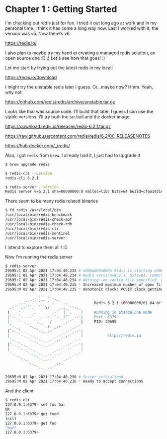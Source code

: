 # Chapter 1 : Getting Started

I'm checking out redis just for fun. I tried it out long ago at work and in my
personal time. I think it has come a long way now. Last I worked with it, the
version was v5. Now there's v6

https://redis.io/

I also plan to maybe try my hand at creating a managed redis solution, an open
source one :D ;) Let's see how that goes! :)

Let me start by trying out the latest redis in my local!

https://redis.io/download

I might try the unstable redis later I guess. Or...maybe now? Hmm. Yeah, why not

https://github.com/redis/redis/archive/unstable.tar.gz

Looks like that was source code. I'll build that later. I guess I can use the
stable versions. I'll try both the tar ball and the docker image

https://download.redis.io/releases/redis-6.2.1.tar.gz

https://raw.githubusercontent.com/redis/redis/6.2/00-RELEASENOTES

https://hub.docker.com/_/redis/

Also, I got `redis` from `brew`. I already had it, I just had to upgrade it

```bash
$ brew upgrade redis
```

```bash
$ redis-cli --version
redis-cli 6.2.1

$ redis-server --version
Redis server v=6.2.1 sha=00000000:0 malloc=libc bits=64 build=cfaa1431404ef25b
```

There seem to be many redis related binaries

```bash
$ fd redis /usr/local/bin
/usr/local/bin/redis-benchmark
/usr/local/bin/redis-check-aof
/usr/local/bin/redis-check-rdb
/usr/local/bin/redis-cli
/usr/local/bin/redis-sentinel
/usr/local/bin/redis-server
```

I intend to explore them all ! :D

Now I'm running the redis server

```bash
$ redis-server 
29695:C 02 Apr 2021 17:04:40.234 # oO0OoO0OoO0Oo Redis is starting oO0OoO0OoO0Oo
29695:C 02 Apr 2021 17:04:40.234 # Redis version=6.2.1, bits=64, commit=00000000, modified=0, pid=29695, just started
29695:C 02 Apr 2021 17:04:40.234 # Warning: no config file specified, using the default config. In order to specify a config file use redis-server /path/to/redis.conf
29695:M 02 Apr 2021 17:04:40.235 * Increased maximum number of open files to 10032 (it was originally set to 256).
29695:M 02 Apr 2021 17:04:40.235 * monotonic clock: POSIX clock_gettime
                _._                                                  
           _.-``__ ''-._                                             
      _.-``    `.  `_.  ''-._           Redis 6.2.1 (00000000/0) 64 bit
  .-`` .-```.  ```\/    _.,_ ''-._                                   
 (    '      ,       .-`  | `,    )     Running in standalone mode
 |`-._`-...-` __...-.``-._|'` _.-'|     Port: 6379
 |    `-._   `._    /     _.-'    |     PID: 29695
  `-._    `-._  `-./  _.-'    _.-'                                   
 |`-._`-._    `-.__.-'    _.-'_.-'|                                  
 |    `-._`-._        _.-'_.-'    |           http://redis.io        
  `-._    `-._`-.__.-'_.-'    _.-'                                   
 |`-._`-._    `-.__.-'    _.-'_.-'|                                  
 |    `-._`-._        _.-'_.-'    |                                  
  `-._    `-._`-.__.-'_.-'    _.-'                                   
      `-._    `-.__.-'    _.-'                                       
          `-._        _.-'                                           
              `-.__.-'                                               

29695:M 02 Apr 2021 17:04:40.236 # Server initialized
29695:M 02 Apr 2021 17:04:40.236 * Ready to accept connections
```

And the client

```bash
$ redis-cli 
127.0.0.1:6379> set foo bar
OK
127.0.0.1:6379> get food
(nil)
127.0.0.1:6379> get foo
"bar"
127.0.0.1:6379> 
```
